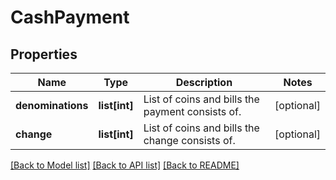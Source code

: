 # CashPayment

## Properties
Name | Type | Description | Notes
------------ | ------------- | ------------- | -------------
**denominations** | **list[int]** | List of coins and bills the payment consists of. | [optional] 
**change** | **list[int]** | List of coins and bills the change consists of. | [optional] 

[[Back to Model list]](../README.md#documentation-for-models) [[Back to API list]](../README.md#documentation-for-api-endpoints) [[Back to README]](../README.md)

